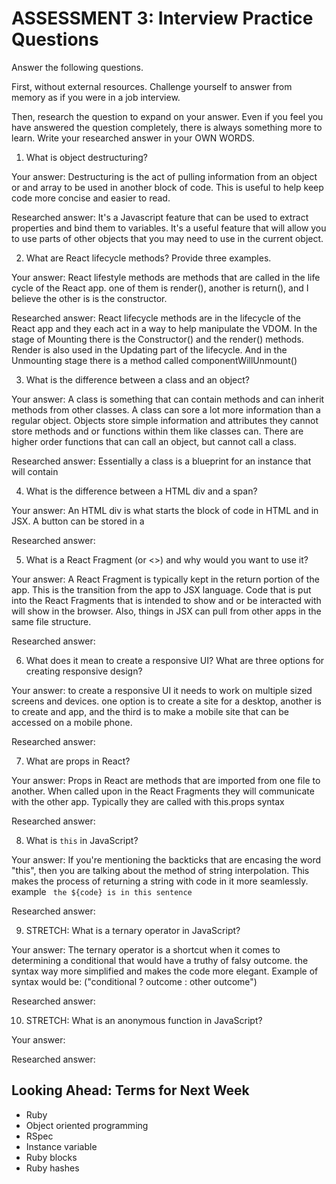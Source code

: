 # ASSESSMENT 3: Interview Practice Questions

Answer the following questions.

First, without external resources. Challenge yourself to answer from memory as if you were in a job interview.

Then, research the question to expand on your answer. Even if you feel you have answered the question completely, there is always something more to learn. Write your researched answer in your OWN WORDS.


1. What is object destructuring?

  Your answer: Destructuring is the act of pulling information from an object or and array to be used in another block of code. This is useful to help keep code more concise and easier to read.

  Researched answer: It's a Javascript feature that can be used to extract properties and bind them to variables. It's a useful feature that will allow you to use parts of other objects that you may need to use in the current object.



2. What are React lifecycle methods? Provide three examples.

  Your answer: React lifestyle methods are methods that are called in the life cycle of the React app. one of them is render(), another is return(), and I believe the other is is the constructor.

  Researched answer: React lifecycle methods are in the lifecycle of the React app and they each act in a way to help manipulate the VDOM. In the stage of Mounting there is the Constructor() and the render() methods. Render is also used in the Updating part of the lifecycle. And in the Unmounting stage there is a method called componentWillUnmount() 



3. What is the difference between a class and an object?

  Your answer: A class is something that can contain methods and can inherit methods from other classes. A class can sore a lot more information than a regular object. Objects store simple information and attributes they cannot store methods and or functions within them like classes can. There are higher order functions that can call an object, but cannot call a class.

  Researched answer: Essentially a class is a blueprint for an instance that will contain 



4. What is the difference between a HTML div and a span?

  Your answer: An HTML div is what starts the block of code in HTML and in JSX. A button can be stored in a <div>

  Researched answer:



5. What is a React Fragment (or <>) and why would you want to use it?

  Your answer: A React Fragment is typically kept in the return portion of the app. This is the transition from the app to JSX language. Code that is put into the React Fragments that is intended to show and or be interacted with will show in the browser. Also, things in JSX can pull from other apps in the same file structure.

  Researched answer:



6. What does it mean to create a responsive UI? What are three options for creating responsive design?

  Your answer: to create a responsive UI it needs to work on multiple sized screens and devices. one option is to create a site for a desktop, another is to create and app, and the third is to make a mobile site that can be accessed on a mobile phone.

  Researched answer:



7. What are props in React?

  Your answer: Props in React are methods that are imported from one file to another. When called upon in the React Fragments they will communicate with the other app. Typically they are called with this.props syntax

  Researched answer:



8. What is `this` in JavaScript?

  Your answer: If you're mentioning the backticks that are encasing the word "this", then you are talking about the method of string interpolation. This makes the process of returning a string with code in it more seamlessly. example  ` the ${code} is in this sentence`

  Researched answer:



9. STRETCH: What is a ternary operator in JavaScript?

  Your answer: The ternary operator is a shortcut when it comes to determining a conditional that would have a truthy of falsy outcome. the syntax way more simplified and makes the code more elegant. Example of syntax would be: ("conditional ? outcome : other outcome")

  Researched answer:



10. STRETCH: What is an anonymous function in JavaScript?

  Your answer:

  Researched answer:



## Looking Ahead: Terms for Next Week
- Ruby
- Object oriented programming
- RSpec
- Instance variable
- Ruby blocks
- Ruby hashes
